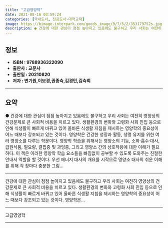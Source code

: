 ```yaml
---
title: "고급영양학"
date: 2021-08-16 03:59:24
categories: [국내도서, 전공도서-대학교재]
image: https://bimage.interpark.com/goods_image/9/7/5/2/353179752s.jpg
description: ● 건강에 대한 관심이 점점 높아지고 있음에도 불구하고 우리 사회는 여전히 영양상의 건강문제로 큰 사회적 비용을 치르고 있다. 생활환경의 변화와 고령화 사회 진입 등으로 인해 식생활이 빠르게 바뀌고 있어 올바른 식생활 지침을 제시하는 영양학의 중요성이 어느 때보다 강조되고 있는 것이다
---
```


## **정보**

- **ISBN : 9788936322090**
- **출판사 : 교문사**
- **출판일 : 20210820**
- **저자 : 변기원,이보경,권종숙,김경민,김숙희**

------



## **요약**

●  건강에 대한 관심이 점점 높아지고 있음에도 불구하고 우리 사회는 여전히 영양상의 건강문제로 큰 사회적 비용을 치르고 있다. 생활환경의 변화와 고령화 사회 진입 등으로 인해 식생활이 빠르게 바뀌고 있어 올바른 식생활 지침을 제시하는 영양학의 중요성이 어느 때보다 강조되고 있는 것이다. 영양학은 건강한 성장과 활동, 생명 유지를 위한 여러 영양소를 다루는 학문이다. 영양학 학습을 위해서는 영양소의 기능, 소화·흡수·대사, 급원식품, 필요량, 결핍증 및 과잉증, 그리고 영양소 간의 상호작용에 대한 이해가 필요하다. 이 책은 이러한 영양학 학습 요소들을 빠짐없이 공부할 수 있도록 도와주는 친절한 안내서 역할을 할 것이다. 우선 에너지 대사의 개요를 시작으로 영양소 대사의 쉬운 이해를 위해 각 장마다 충분한 그림...

------

건강에 대한 관심이 점점 높아지고 있음에도 불구하고 우리 사회는 여전히 영양상의 건강문제로 큰 사회적 비용을 치르고 있다. 생활환경의 변화와 고령화 사회 진입 등으로 인해 식생활이 빠르게 바뀌고 있어 올바른 식생활 지침을 제시하는 영양학의 중요성이 어느 때보다 강조되고 있는 것이다. 영양학은... 

------


고급영양학 

------


